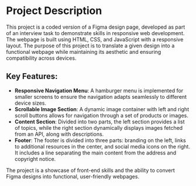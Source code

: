 # Project Description

This project is a coded version of a Figma design page, developed as part of an interview task to demonstrate skills in responsive web development. The webpage is built using HTML, CSS, and JavaScript with a responsive layout. The purpose of this project is to translate a given design into a functional webpage while maintaining its aesthetic and ensuring compatibility across devices.

## Key Features:
- **Responsive Navigation Menu**: A hamburger menu is implemented for smaller screens to ensure the navigation adapts seamlessly to different device sizes.
- **Scrollable Image Section**: A dynamic image container with left and right scroll buttons allows for navigation through a set of products or images.
- **Content Section**: Divided into two parts, the left section provides a list of topics, while the right section dynamically displays images fetched from an API, along with descriptions.
- **Footer**: The footer is divided into three parts: branding on the left, links to additional resources in the center, and social media icons on the right. It includes a line separating the main content from the address and copyright notice.

The project is a showcase of front-end skills and the ability to convert Figma designs into functional, user-friendly webpages.
